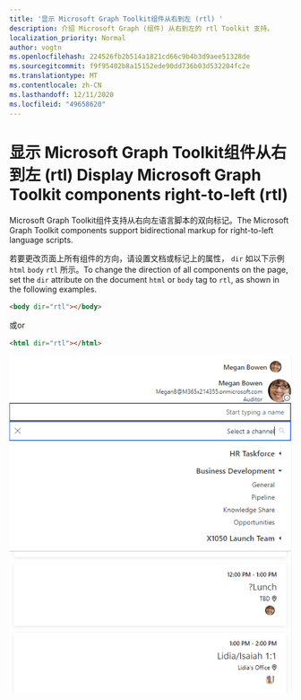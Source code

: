 ```yaml
---
title: '显示 Microsoft Graph Toolkit组件从右到左 (rtl) '
description: 介绍 Microsoft Graph (组件) 从右到左的 rtl Toolkit 支持。
localization_priority: Normal
author: vogtn
ms.openlocfilehash: 224526fb2b514a1821cd66c9b4b3d9aee51328de
ms.sourcegitcommit: f9f95402b8a15152ede90dd736b03d532204fc2e
ms.translationtype: MT
ms.contentlocale: zh-CN
ms.lasthandoff: 12/11/2020
ms.locfileid: "49658620"
---
```

# <a name="display-microsoft-graph-toolkit-components-right-to-left-rtl"></a><span data-ttu-id="1d268-103">显示 Microsoft Graph Toolkit组件从右到左 (rtl) </span><span class="sxs-lookup"><span data-stu-id="1d268-103">Display Microsoft Graph Toolkit components right-to-left (rtl)</span></span>

<span data-ttu-id="1d268-104">Microsoft Graph Toolkit组件支持从右向左语言脚本的双向标记。</span><span class="sxs-lookup"><span data-stu-id="1d268-104">The Microsoft Graph Toolkit components support bidirectional markup for right-to-left language scripts.</span></span>

<span data-ttu-id="1d268-105">若要更改页面上所有组件的方向，请设置文档或标记上的属性， `dir` 如以下示例 `html` `body` `rtl` 所示。</span><span class="sxs-lookup"><span data-stu-id="1d268-105">To change the direction of all components on the page, set the `dir` attribute on the document `html` or `body` tag to `rtl`, as shown in the following examples.</span></span>

```html
<body dir="rtl"></body>
```

<span data-ttu-id="1d268-106">或</span><span class="sxs-lookup"><span data-stu-id="1d268-106">or</span></span>

```html
<html dir="rtl"></html>
```

![从右向左](../images/rightToLeft.png)
